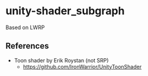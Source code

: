 # unity-shader_subgraph
Based on LWRP

## References

- Toon shader by Erik Roystan (not SRP)
  - https://github.com/IronWarrior/UnityToonShader 


